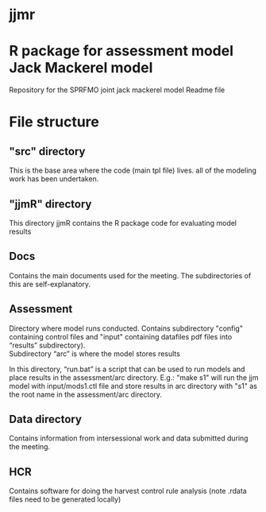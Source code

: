 # jjmr
R package for assessment model 
Jack Mackerel model
=============

Repository for the SPRFMO joint jack mackerel model
Readme file   
# File structure

## "src" directory
This is the base area where the code (main tpl file) lives.
all of the modeling work has been undertaken. 

## "jjmR" directory
This directory jjmR contains the R package code for evaluating model results 

## Docs
Contains the main documents used for the meeting. The subdirectories of this are self-explanatory.

## Assessment
Directory where model runs conducted. Contains subdirectory "config" containing control files and "input" containing datafiles
pdf files into “results” subdirectory).  
Subdirectory “arc” is where the model stores results 

In this directory, “run.bat” is a script that can be used to run models and place results in the assessment/arc directory.  E.g.:
"make s1"
will run the jjm model with input/mods1.ctl file and store results in arc directory with "s1" as the root name in the 
assessment/arc directory.

## Data directory
Contains information from intersessional work and data submitted during the meeting. 

## HCR
Contains software for doing the harvest control rule analysis (note .rdata files need to be generated locally)









